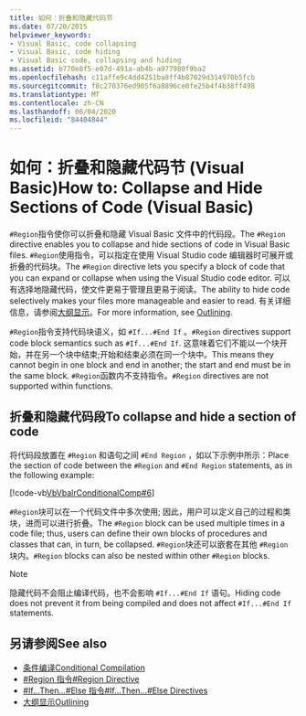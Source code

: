 ```yaml
---
title: 如何：折叠和隐藏代码节
ms.date: 07/20/2015
helpviewer_keywords:
- Visual Basic, code collapsing
- Visual Basic, code hiding
- Visual Basic code, collapsing and hiding
ms.assetid: b770e8f5-e07d-491a-ab4b-a977980f9ba2
ms.openlocfilehash: c11affe9c4dd4251ba8ff4b87029d314970b5fcb
ms.sourcegitcommit: f8c270376ed905f6a8896ce0fe25b4f4b38ff498
ms.translationtype: MT
ms.contentlocale: zh-CN
ms.lasthandoff: 06/04/2020
ms.locfileid: "84404844"
---
```

# <a name="how-to-collapse-and-hide-sections-of-code-visual-basic"></a><span data-ttu-id="8be23-102">如何：折叠和隐藏代码节 (Visual Basic)</span><span class="sxs-lookup"><span data-stu-id="8be23-102">How to: Collapse and Hide Sections of Code (Visual Basic)</span></span>

<span data-ttu-id="8be23-103">`#Region`指令使你可以折叠和隐藏 Visual Basic 文件中的代码段。</span><span class="sxs-lookup"><span data-stu-id="8be23-103">The `#Region` directive enables you to collapse and hide sections of code in Visual Basic files.</span></span> <span data-ttu-id="8be23-104">`#Region`使用指令，可以指定在使用 Visual Studio code 编辑器时可展开或折叠的代码块。</span><span class="sxs-lookup"><span data-stu-id="8be23-104">The `#Region` directive lets you specify a block of code that you can expand or collapse when using the Visual Studio code editor.</span></span> <span data-ttu-id="8be23-105">可以有选择地隐藏代码，使文件更易于管理且更易于阅读。</span><span class="sxs-lookup"><span data-stu-id="8be23-105">The ability to hide code selectively makes your files more manageable and easier to read.</span></span> <span data-ttu-id="8be23-106">有关详细信息，请参阅[大纲显示](/visualstudio/ide/outlining)。</span><span class="sxs-lookup"><span data-stu-id="8be23-106">For more information, see [Outlining](/visualstudio/ide/outlining).</span></span>

<span data-ttu-id="8be23-107">`#Region`指令支持代码块语义，如 `#If...#End If` 。</span><span class="sxs-lookup"><span data-stu-id="8be23-107">`#Region` directives support code block semantics such as `#If...#End If`.</span></span> <span data-ttu-id="8be23-108">这意味着它们不能以一个块开始，并在另一个块中结束;开始和结束必须在同一个块中。</span><span class="sxs-lookup"><span data-stu-id="8be23-108">This means they cannot begin in one block and end in another; the start and end must be in the same block.</span></span> <span data-ttu-id="8be23-109">`#Region`函数内不支持指令。</span><span class="sxs-lookup"><span data-stu-id="8be23-109">`#Region` directives are not supported within functions.</span></span>

## <a name="to-collapse-and-hide-a-section-of-code"></a><span data-ttu-id="8be23-110">折叠和隐藏代码段</span><span class="sxs-lookup"><span data-stu-id="8be23-110">To collapse and hide a section of code</span></span>

<span data-ttu-id="8be23-111">将代码段放置在 `#Region` 和语句之间 `#End Region` ，如以下示例中所示：</span><span class="sxs-lookup"><span data-stu-id="8be23-111">Place the section of code between the `#Region` and `#End Region` statements, as in the following example:</span></span>

[!code-vb[VbVbalrConditionalComp#6](~/samples/snippets/visualbasic/VS_Snippets_VBCSharp/VbVbalrConditionalComp/VB/Class1.vb#6)]

<span data-ttu-id="8be23-112">`#Region`块可以在一个代码文件中多次使用; 因此，用户可以定义自己的过程和类块，进而可以进行折叠。</span><span class="sxs-lookup"><span data-stu-id="8be23-112">The `#Region` block can be used multiple times in a code file; thus, users can define their own blocks of procedures and classes that can, in turn, be collapsed.</span></span> <span data-ttu-id="8be23-113">`#Region`块还可以嵌套在其他 `#Region` 块内。</span><span class="sxs-lookup"><span data-stu-id="8be23-113">`#Region` blocks can also be nested within other `#Region` blocks.</span></span>

> [!NOTE]
> <span data-ttu-id="8be23-114">隐藏代码不会阻止编译代码，也不会影响 `#If...#End If` 语句。</span><span class="sxs-lookup"><span data-stu-id="8be23-114">Hiding code does not prevent it from being compiled and does not affect `#If...#End If` statements.</span></span>

## <a name="see-also"></a><span data-ttu-id="8be23-115">另请参阅</span><span class="sxs-lookup"><span data-stu-id="8be23-115">See also</span></span>

- [<span data-ttu-id="8be23-116">条件编译</span><span class="sxs-lookup"><span data-stu-id="8be23-116">Conditional Compilation</span></span>](conditional-compilation.md)
- [<span data-ttu-id="8be23-117">#Region 指令</span><span class="sxs-lookup"><span data-stu-id="8be23-117">#Region Directive</span></span>](../../language-reference/directives/region-directive.md)
- [<span data-ttu-id="8be23-118">#If...Then...#Else 指令</span><span class="sxs-lookup"><span data-stu-id="8be23-118">#If...Then...#Else Directives</span></span>](../../language-reference/directives/if-then-else-directives.md)
- [<span data-ttu-id="8be23-119">大纲显示</span><span class="sxs-lookup"><span data-stu-id="8be23-119">Outlining</span></span>](/visualstudio/ide/outlining)
